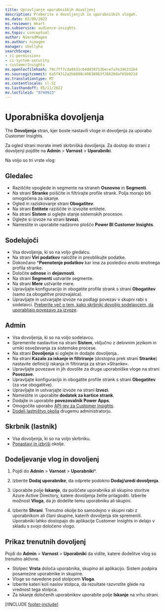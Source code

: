```yaml
---
title: Upravljanje uporabniških dovoljenj
description: Preberite o dovoljenjih in uporabniških vlogah.
ms.date: 02/09/2022
ms.reviewer: mhart
ms.subservice: audience-insights
ms.topic: conceptual
author: NimrodMagen
ms.author: nimagen
manager: shellyha
searchScope:
- ci-permissions
- ci-system-security
- customerInsights
ms.openlocfilehash: 74c7ff7cda8431c04dd34713becefa7e346331b4
ms.sourcegitcommit: 6a5f4312a2bb808c40830863f26620daf65b921d
ms.translationtype: MT
ms.contentlocale: sl-SI
ms.lasthandoff: 05/11/2022
ms.locfileid: "8740923"
---
```

# <a name="user-permissions"></a>Uporabniška dovoljenja

The **Dovoljenja** stran, kjer boste nastavili vloge in dovoljenja za uporabo Customer Insights.

Za ogled strani morate imeti skrbniška dovoljenja. Za dostop do strani z dovoljenji pojdite na **Admin** > **Varnost** > **Uporabniki**.

Na voljo so tri vrste vlog:

## <a name="viewer"></a>Gledalec

- Raziščite vpoglede in segmente na straneh **Osnovno** in **Segmenti**.
- Na strani **Stranke** poiščite in filtrirajte profile strank. Polja morajo biti omogočena za iskanje.
- Ogled in raziskovanje strani **Obogatitev**.
- Na strani **Entitete** raziščite in izvozite entitete.
- Na strani **Sistem** si oglejte stanje sistemskih procesov.
- Oglejte si izvoze na strani **Izvozi**.
- Namestite in uporabite nadzorno ploščo **Power BI Customer Insights**.

## <a name="contributor"></a>Sodelujoči

- Vsa dovoljenja, ki so na voljo gledalcu.
- Na strani **Viri podatkov** naložite in preoblikujte podatke.
- Dokončano ***Poenotenje podatkov** kar ima za posledico enoto enotnega profila stranke.
- Določite **odnose** in **dejavnosti**.
- Na strani **Segmenti** ustvarite segmente.
- Na strani **Mere** ustvarite mere.
- Upravljajte konfiguracijo in obogatite profile strank s strani **Obogatitev** (samo za obogatitve proizvajalca).
- Upravljajte in ustvarjajte izvoze na podlagi povezav v skupni rabi s sodelavci. [Preberite več o tem, kako skrbniki dovolijo sodelavcem, da uporabljajo povezavo za izvoze](connections.md#allow-contributors-to-use-a-connection-for-exports).

## <a name="admin"></a>Admin

- Vsa dovoljenja, ki so na voljo sodelavcu.
- Spremenite nastavitve na strani **Sistem**, vključno z delovnim jezikom in urniki osveževanja za sistemske procese.
- Na strani **Dovoljenja** si oglejte in dodajte dovoljenja..
- Na strani **Kazalo za iskanje in filtriranje** (dostopna prek strani **Stranke**) nastavite definiciji iskanja in filtriranja za stran »Stranke«.
- Upravljajte povezave in jih dovolite za druge uporabniške vloge na strani **Povezave**.
- Upravljajte konfiguracijo in obogatite profile strank s strani **Obogatitev** (za vse obogatitve).
- Upravljajte in ustvarjajte izvoze na strani **Izvozi**.
- Namestite in uporabite **dodatek za kartice strank**.
- Dodajte in uporabite **povezovalnik Power Apps**.
- Omogočite uporabo [API-jev za Customer Insights](apis.md).
- [Dodeli lastništvo okolja](manage-environments.md#change-the-owner-of-an-environment) drugemu administratorju.

## <a name="admin-owner"></a>Skrbnik (lastnik)

- Vsa dovoljenja, ki so na voljo skrbniku.
- [Ponastavi in izbriši](manage-environments.md#reset-an-existing-environment) okolje.

## <a name="assign-roles-and-permissions"></a>Dodeljevanje vlog in dovoljenj

1. Pojdi do **Admin** > **Varnost** > **Uporabniki***.

1. Izberite **Dodaj uporabnike**, da odprete podokno **Dodaj/uredi dovoljenja**.

1. Uporabite polje **Iskanje**, da poiščete uporabnika ali skupino storitve Azure Active Directory, katere dovoljenja želite prilagoditi. Izberite možnost **Vloga**, da jo dodelite temu uporabniku ali skupini.

1. Izberite **Shrani**. Trenutno okolje bo samodejno v skupni rabi z uporabnikom ali člani skupine, katerih dovoljenja ste spremenili. Uporabniki lahko dostopajo do aplikacije Customer Insights in delajo v skladu s svojo določeno vlogo.

## <a name="view-current-permissions"></a>Prikaz trenutnih dovoljenj

Pojdi do **Admin** > **Varnost** > **Uporabniki** da vidite, katere dodelitve vlog so trenutno aktivne.

- Stolpec **Vrsta** določa uporabnika, skupino ali aplikacijo. Sistem podpira posamezne uporabnike in skupine.
- Vloge so navedene pod stolpcem **Vloga**.
- Izberite kateri koli naslov stolpca, da rezultate razvrstite glede na vrednost tega stolpca.
- Za iskanje določenih uporabnikov uporabite polje **Iskanje** na vrhu strani.


[!INCLUDE [footer-include](includes/footer-banner.md)]
